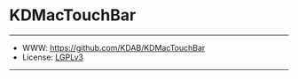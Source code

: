 # KDMacTouchBar

-----------------

- WWW: https://github.com/KDAB/KDMacTouchBar
- License: [LGPLv3][1]

-----------------

[1]: https://www.gnu.org/licenses/lgpl-3.0.html
